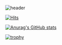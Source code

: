 ![header](https://capsule-render.vercel.app/api?type=wave&color=auto&height=300&section=header&text=DOSUNGGIL&fontSize=90)

 [![Hits](https://hits.seeyoufarm.com/api/count/incr/badge.svg?url=https://github.com/dosunggil)](https://hits.seeyoufarm.com)                    

 [![Anurag's GitHub stats](https://github-readme-stats.vercel.app/api?username=dosunggil)](https://github.com/anuraghazra/github-readme-stats)

 [![trophy](https://github-profile-trophy.vercel.app/?username=dosunggil)](https://github.com/ryo-ma/github-profile-trophy)